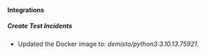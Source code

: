#### Integrations
##### Create Test Incidents
- Updated the Docker image to: *demisto/python3:3.10.13.75921*.
